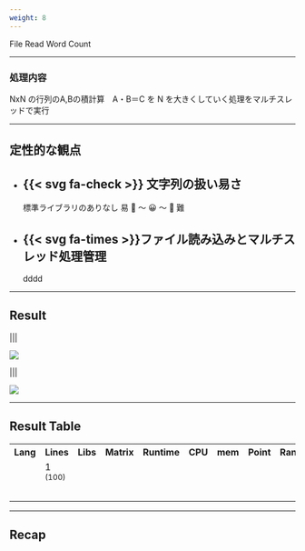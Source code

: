 ```yaml
---
weight: 8
---
```


<!-- : .text-data -->File Read


<!-- : .text-intro -->Word Count



---
<!--: wrap -->

### 処理内容

<!--: content-left -->NxN の行列のA,Bの積計算　A・B＝C を N を大きくしていく処理をマルチスレッドで実行


---

## 定性的な観点


<ul class="flexblock specs">
  <li>
    <div>
      <h2>{{< svg fa-check >}}
      文字列の扱い易さ
      </h2>
      標準ライブラリのありなし  易 🦸 〜 😀 〜 🤔 難
    </div>
  </li>
  <li>
    <div>
      <h2>{{< svg fa-times >}}ファイル読み込みとマルチスレッド処理管理</h2>
      dddd
    </div>
  </li>
</ul>

---

## Result

|||

![](/img/result/wc_cpu_linux.png)

|||


![](/img/result/wc_mem_linux.png)

---

## Result Table

<table class="no-border">
<tr>
  <th>Lang</th>
  <th>Lines</th>
  <th>Libs</th>
  <th>Matrix</th>
  <th>Runtime</th>
  <th>CPU</th>
  <th>mem</th>
  <th>Point</th>
  <th>Rank</th>
</tr>

<tr>
  <td><i class="icon-java"></i></td>
  <td>1 <small>(100)</small></td>
  <td></td>
  <td></td>
  <td></td>
  <td></td>
  <td></td>
  <td></td>
  <td></td>
</tr>
<tr>
  <td><i class="icon-cplusplus"></i></td>
  <td></td>
  <td></td>
  <td></td>
  <td></td>
  <td></td>
  <td></td>
  <td></td>
  <td></td>
</tr>
<tr>
  <td><i class="icon-python"></i></td>
  <td></td>
  <td></td>
  <td></td>
  <td></td>
  <td></td>
  <td></td>
  <td></td>
  <td></td>
</tr>
<tr>
  <td><i class="icon-scala"></i></td>
  <td></td>
  <td></td>
  <td></td>
  <td></td>
  <td></td>
  <td></td>
  <td></td>
  <td></td>
</tr>
<tr>
  <td><i class="icon-rust"></i></td>
  <td></td>
  <td></td>
  <td></td>
  <td></td>
  <td></td>
  <td></td>
  <td></td>
  <td></td>
</tr>
<tr>
  <td><i class="icon-go"></i></td>
  <td></td>
  <td></td>
  <td></td>
  <td></td>
  <td></td>
  <td></td>
  <td></td>
  <td></td>
</tr>

</table>

---

## Recap
